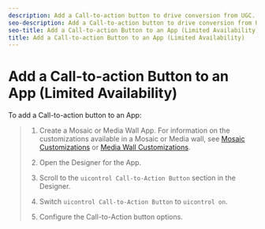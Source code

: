 ```yaml
---
description: Add a Call-to-action button to drive conversion from UGC.
seo-description: Add a Call-to-action button to drive conversion from UGC.
seo-title: Add a Call-to-action Button to an App (Limited Availability)
title: Add a Call-to-action Button to an App (Limited Availability)
---
```


# Add a Call-to-action Button to an App (Limited Availability)

To add a Call-to-action button to an App:

>1. Create a Mosaic or Media Wall App.
>   For information on the customizations available in a Mosaic or Media wall, see [Mosaic Customizations](r_mosaic_customizations.md#r_mosaic_customizations) or [Media Wall Customizations](r_media_wall_customizations.md#r_media_wall_customizations).
>   
>   
>   
>1. Open the Designer for the App.
>   
>1. Scroll to the `uicontrol Call-to-Action Button` section in the Designer.
>   
>1. Switch `uicontrol Call-to-Action Button` to `uicontrol on`.
>   
>1. Configure the Call-to-Action button options.
>   
>   
